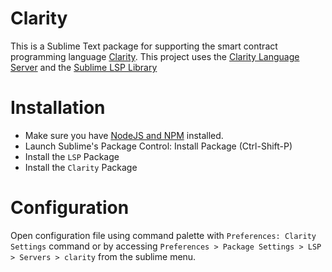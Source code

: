 # Clarity
This is a Sublime Text package for supporting the smart contract programming language [Clarity](https://docs.blockstack.org/core/smart/overview.html). 
This project uses the [Clarity Language Server](https://github.com/lgalabru/clarity-lsp) and the [Sublime LSP Library](https://github.com/sublimelsp/LSP)

# Installation
- Make sure you have [NodeJS and NPM](https://nodejs.org/) installed.
- Launch Sublime's Package Control: Install Package (Ctrl-Shift-P)
- Install the `LSP` Package
- Install the `Clarity` Package

# Configuration

Open configuration file using command palette with `Preferences: Clarity Settings` command or by accessing `Preferences > Package Settings > LSP > Servers > clarity` from the sublime menu.